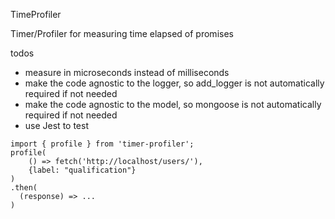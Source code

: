 TimeProfiler

Timer/Profiler for measuring time elapsed of promises


todos
 * measure in microseconds instead of milliseconds
 * make the code agnostic to the logger, so add_logger is not automatically required if not needed
 * make the code agnostic to the model, so mongoose is not automatically required if not needed
 * use Jest to test

```
import { profile } from 'timer-profiler';
profile(
    () => fetch('http://localhost/users/'),
    {label: "qualification"}
)
.then(
  (response) => ...
)
```
